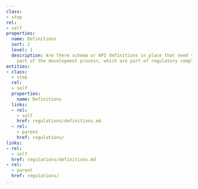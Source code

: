 ```yaml
---
class:
- stop
rel:
- self
properties:
  name: Definitions
  sort: 2
  level: 1
  description: Are there schema or API definitions in place that need to be used as
    part of the development process, which are part of regulatory compliance.
entities:
- class:
  - stop
  rel:
  - self
  properties:
    name: Definitions
  links:
  - rel:
    - self
    href: regulations/definitions.md
  - rel:
    - parent
    href: regulations/
links:
- rel:
  - self
  href: regulations/definitions.md
- rel:
  - parent
  href: regulations/
...
```


